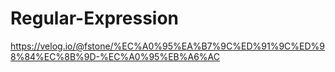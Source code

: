 # Regular-Expression

https://velog.io/@fstone/%EC%A0%95%EA%B7%9C%ED%91%9C%ED%98%84%EC%8B%9D-%EC%A0%95%EB%A6%AC

